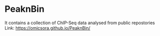 # PeaknBin
It contains a collection of ChIP-Seq data analysed from public repostories
Link: https://omicsora.github.io/PeaknBin/
